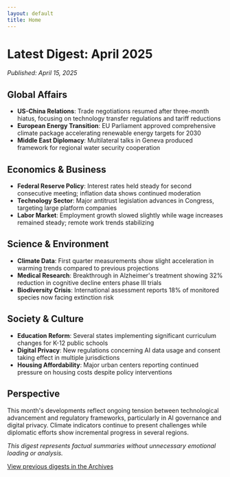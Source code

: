 ```yaml
---
layout: default
title: Home
---
```


# Latest Digest: April 2025

*Published: April 15, 2025*

## Global Affairs

- **US-China Relations**: Trade negotiations resumed after three-month hiatus, focusing on technology transfer regulations and tariff reductions
- **European Energy Transition**: EU Parliament approved comprehensive climate package accelerating renewable energy targets for 2030
- **Middle East Diplomacy**: Multilateral talks in Geneva produced framework for regional water security cooperation

## Economics & Business

- **Federal Reserve Policy**: Interest rates held steady for second consecutive meeting; inflation data shows continued moderation
- **Technology Sector**: Major antitrust legislation advances in Congress, targeting large platform companies
- **Labor Market**: Employment growth slowed slightly while wage increases remained steady; remote work trends stabilizing

## Science & Environment

- **Climate Data**: First quarter measurements show slight acceleration in warming trends compared to previous projections
- **Medical Research**: Breakthrough in Alzheimer's treatment showing 32% reduction in cognitive decline enters phase III trials
- **Biodiversity Crisis**: International assessment reports 18% of monitored species now facing extinction risk

## Society & Culture

- **Education Reform**: Several states implementing significant curriculum changes for K-12 public schools
- **Digital Privacy**: New regulations concerning AI data usage and consent taking effect in multiple jurisdictions
- **Housing Affordability**: Major urban centers reporting continued pressure on housing costs despite policy interventions

## Perspective

This month's developments reflect ongoing tension between technological advancement and regulatory frameworks, particularly in AI governance and digital privacy. Climate indicators continue to present challenges while diplomatic efforts show incremental progress in several regions.

*This digest represents factual summaries without unnecessary emotional loading or analysis.*

[View previous digests in the Archives](/monthlydigest/archives)